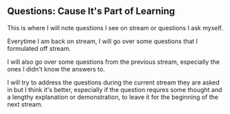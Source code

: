 ## Questions: Cause It's Part of Learning

This is where I will note questions I see on stream or questions I ask myself.

Everytime I am back on stream, I will go over some questions that I formulated off stream.

I will also go over some questions from the previous stream, especially the ones I didn't know the answers to.

I will try to address the questions during the current stream they are asked in but I think it's better, especially if the question requres some thought and a lengthy explanation or demonstration, to leave it for the beginning of the next stream. 